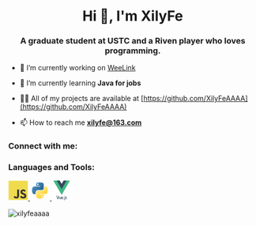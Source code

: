 <h1 align="center">Hi 👋, I'm XilyFe</h1>
<h3 align="center">A graduate student at USTC and a Riven player who loves programming.</h3>

- 🔭 I’m currently working on [WeeLink](https://github.com/XilyFeAAAA/WeeLink)

- 🌱 I’m currently learning **Java for jobs**

- 👨‍💻 All of my projects are available at [https://github.com/XilyFeAAAA](https://github.com/XilyFeAAAA)

- 📫 How to reach me **xilyfe@163.com**

<h3 align="left">Connect with me:</h3>
<p align="left">
</p>

<h3 align="left">Languages and Tools:</h3>
<p align="left"> <a href="https://developer.mozilla.org/en-US/docs/Web/JavaScript" target="_blank" rel="noreferrer"> <img src="https://raw.githubusercontent.com/devicons/devicon/master/icons/javascript/javascript-original.svg" alt="javascript" width="40" height="40"/> </a> <a href="https://www.python.org" target="_blank" rel="noreferrer"> <img src="https://raw.githubusercontent.com/devicons/devicon/master/icons/python/python-original.svg" alt="python" width="40" height="40"/> </a> <a href="https://vuejs.org/" target="_blank" rel="noreferrer"> <img src="https://raw.githubusercontent.com/devicons/devicon/master/icons/vuejs/vuejs-original-wordmark.svg" alt="vuejs" width="40" height="40"/> </a> </p>

<p><img align="center" src="https://github-readme-stats.vercel.app/api/top-langs?username=xilyfeaaaa&show_icons=true&locale=en&layout=compact" alt="xilyfeaaaa" /></p>
